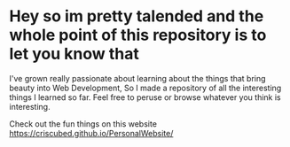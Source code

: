 # Hey so im pretty talended and the whole point of this repository is to let you know that

I've grown really passionate about learning about the things that bring beauty into Web Development, So I made a repository of all the interesting things I learned so far. Feel free to peruse or browse whatever you think is interesting.

Check out the fun things on this website
https://criscubed.github.io/PersonalWebsite/

